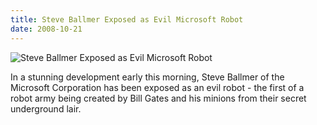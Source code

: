 ```yaml
---
title: Steve Ballmer Exposed as Evil Microsoft Robot
date: 2008-10-21
---
```


![Steve Ballmer Exposed as Evil Microsoft Robot](https://source.unsplash.com/d34DtRp1bqo/1600x900)

In a stunning development early this morning, Steve Ballmer of the Microsoft Corporation has been exposed as an evil robot - the first of a robot army being created by Bill Gates and his minions from their secret underground lair.